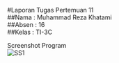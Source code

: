 #Laporan Tugas Pertemuan 11 \
##Nama    : Muhammad Reza Khatami\
##Absen   : 16\
##Kelas   : TI-3C

Screenshot Program\
![SS1](https://user-images.githubusercontent.com/90266254/201558978-1e557508-aff0-4122-899c-dbd47dd18de9.png)
